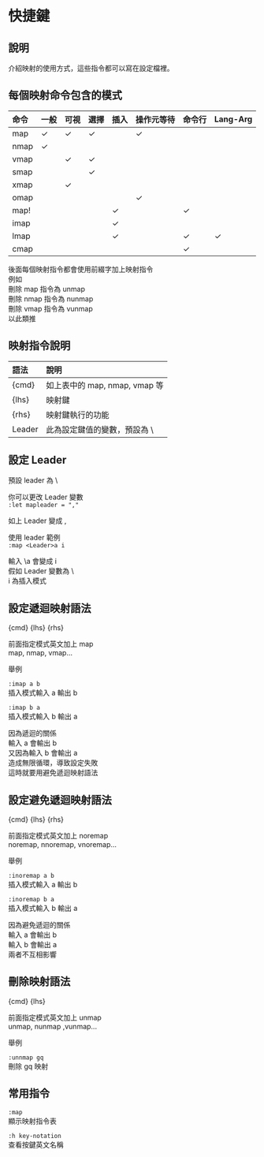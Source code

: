 # 快捷鍵

## 說明

介紹映射的使用方式，這些指令都可以寫在設定檔裡。

## 每個映射命令包含的模式

| 命令 | 一般 | 可視 | 選擇 | 插入 | 操作元等待 | 命令行 | Lang-Arg |
| :--- | :--- | :--- | :--- | :--- | :--- | :--- | :--- |
| map | ✓ | ✓ | ✓ |  | ✓ |  |  |
| nmap | ✓ |  |  |  |  |  |  |
| vmap |  | ✓ | ✓ |  |  |  |  |
| smap |  |  | ✓ |  |  |  |  |
| xmap |  | ✓ |  |  |  |  |  |
| omap |  |  |  |  | ✓ |  |  |
| map! |  |  |  | ✓ |  | ✓ |  |
| imap |  |  |  | ✓ |  |  |  |
| lmap |  |  |  | ✓ |  | ✓ | ✓ |
| cmap |  |  |  |  |  | ✓ |  |

後面每個映射指令都會使用前綴字加上映射指令  
例如  
刪除 map 指令為 unmap  
刪除 nmap 指令為 nunmap  
刪除 vmap 指令為 vunmap  
以此類推

## 映射指令說明

| 語法 | 說明 |
| :--- | :--- |
| {cmd} | 如上表中的 map, nmap, vmap 等 |
| {lhs} | 映射鍵 |
| {rhs} | 映射鍵執行的功能 |
| Leader | 此為設定鍵值的變數，預設為 \ |

## 設定 Leader

預設 leader 為 \

你可以更改 Leader 變數  
`:let mapleader = ","`

如上 Leader 變成 ,

使用 leader 範例  
`:map <Leader>a i`

輸入 \a 會變成 i   
假如 Leader 變數為 \  
i 為插入模式

## 設定遞迴映射語法

{cmd} {lhs} {rhs}

前面指定模式英文加上 map  
map, nmap, vmap...

舉例

`:imap a b`  
插入模式輸入 a 輸出 b

`:imap b a`  
插入模式輸入 b 輸出 a

因為遞迴的關係  
輸入 a 會輸出 b  
又因為輸入 b 會輸出 a  
造成無限循環，導致設定失敗  
這時就要用避免遞迴映射語法

## 設定避免遞迴映射語法

{cmd} {lhs} {rhs}

前面指定模式英文加上 noremap  
noremap, nnoremap, vnoremap...

舉例

`:inoremap a b`  
插入模式輸入 a 輸出 b

`:inoremap b a`  
插入模式輸入 b 輸出 a

因為避免遞迴的關係  
輸入 a 會輸出 b  
輸入 b 會輸出 a  
兩者不互相影響

## 刪除映射語法

{cmd} {lhs}

前面指定模式英文加上 unmap  
unmap, nunmap ,vunmap...

舉例

`:unnmap gq`  
刪除 gq 映射

## 常用指令

`:map`  
顯示映射指令表

`:h key-notation`  
查看按鍵英文名稱



